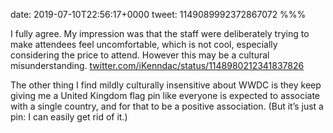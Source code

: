 date: 2019-07-10T22:56:17+0000
tweet: 1149089992372867072
%%%

I fully agree. My impression was that the staff were deliberately trying to make attendees feel uncomfortable, which is not cool, especially considering the price to attend. However this may be a cultural misunderstanding. [twitter.com/iKenndac/status/1148980212341837826](https://twitter.com/iKenndac/status/1148980212341837826)

The other thing I find mildly culturally insensitive about WWDC is they keep giving me a United Kingdom flag pin like everyone is expected to associate with a single country, and for that to be a positive association. (But it’s just a pin: I can easily get rid of it.)
